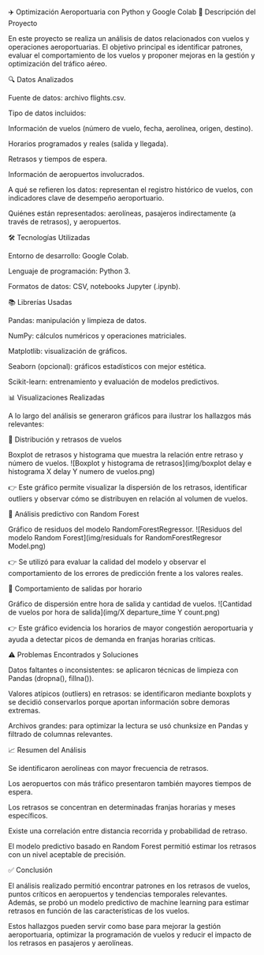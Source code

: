 ✈️ Optimización Aeroportuaria con Python y Google Colab
📌 Descripción del Proyecto

En este proyecto se realiza un análisis de datos relacionados con vuelos y operaciones aeroportuarias. El objetivo principal es identificar patrones, evaluar el comportamiento de los vuelos y proponer mejoras en la gestión y optimización del tráfico aéreo.

🔍 Datos Analizados

Fuente de datos: archivo flights.csv.

Tipo de datos incluidos:

Información de vuelos (número de vuelo, fecha, aerolínea, origen, destino).

Horarios programados y reales (salida y llegada).

Retrasos y tiempos de espera.

Información de aeropuertos involucrados.

A qué se refieren los datos: representan el registro histórico de vuelos, con indicadores clave de desempeño aeroportuario.

Quiénes están representados: aerolíneas, pasajeros indirectamente (a través de retrasos), y aeropuertos.

🛠️ Tecnologías Utilizadas

Entorno de desarrollo: Google Colab.

Lenguaje de programación: Python 3.

Formatos de datos: CSV, notebooks Jupyter (.ipynb).

📚 Librerías Usadas

Pandas: manipulación y limpieza de datos.

NumPy: cálculos numéricos y operaciones matriciales.

Matplotlib: visualización de gráficos.

Seaborn (opcional): gráficos estadísticos con mejor estética.

Scikit-learn: entrenamiento y evaluación de modelos predictivos.

📊 Visualizaciones Realizadas

A lo largo del análisis se generaron gráficos para ilustrar los hallazgos más relevantes:

📌 Distribución y retrasos de vuelos

Boxplot de retrasos y histograma que muestra la relación entre retraso y número de vuelos.
![Boxplot y histograma de retrasos](img/boxplot delay e histograma X delay Y numero de vuelos.png)

👉 Este gráfico permite visualizar la dispersión de los retrasos, identificar outliers y observar cómo se distribuyen en relación al volumen de vuelos.

📌 Análisis predictivo con Random Forest

Gráfico de residuos del modelo RandomForestRegressor.
![Residuos del modelo Random Forest](img/residuals for RandomForestRegresor Model.png)

👉 Se utilizó para evaluar la calidad del modelo y observar el comportamiento de los errores de predicción frente a los valores reales.

📌 Comportamiento de salidas por horario

Gráfico de dispersión entre hora de salida y cantidad de vuelos.
![Cantidad de vuelos por hora de salida](img/X departure_time Y count.png)

👉 Este gráfico evidencia los horarios de mayor congestión aeroportuaria y ayuda a detectar picos de demanda en franjas horarias críticas.

⚠️ Problemas Encontrados y Soluciones

Datos faltantes o inconsistentes: se aplicaron técnicas de limpieza con Pandas (dropna(), fillna()).

Valores atípicos (outliers) en retrasos: se identificaron mediante boxplots y se decidió conservarlos porque aportan información sobre demoras extremas.

Archivos grandes: para optimizar la lectura se usó chunksize en Pandas y filtrado de columnas relevantes.

📈 Resumen del Análisis

Se identificaron aerolíneas con mayor frecuencia de retrasos.

Los aeropuertos con más tráfico presentaron también mayores tiempos de espera.

Los retrasos se concentran en determinadas franjas horarias y meses específicos.

Existe una correlación entre distancia recorrida y probabilidad de retraso.

El modelo predictivo basado en Random Forest permitió estimar los retrasos con un nivel aceptable de precisión.

✅ Conclusión

El análisis realizado permitió encontrar patrones en los retrasos de vuelos, puntos críticos en aeropuertos y tendencias temporales relevantes.
Además, se probó un modelo predictivo de machine learning para estimar retrasos en función de las características de los vuelos.

Estos hallazgos pueden servir como base para mejorar la gestión aeroportuaria, optimizar la programación de vuelos y reducir el impacto de los retrasos en pasajeros y aerolíneas.

